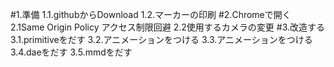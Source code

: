 #1.準備
1.1.githubからDownload
1.2.マーカーの印刷
#2.Chromeで開く
2.1Same Origin Policy アクセス制限回避
2.2使用するカメラの変更
#3.改造する
3.1.primitiveをだす
3.2.アニメーションをつける
3.3.アニメーションをつける
3.4.daeをだす
3.5.mmdをだす

